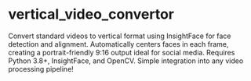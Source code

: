 # vertical_video_convertor
Convert standard videos to vertical format using InsightFace for face detection and alignment. Automatically centers faces in each frame, creating a portrait-friendly 9:16 output ideal for social media. Requires Python 3.8+, InsightFace, and OpenCV. Simple integration into any video processing pipeline!
